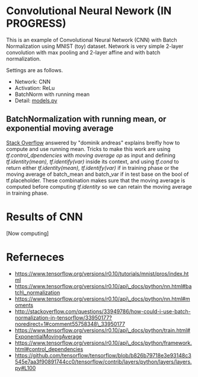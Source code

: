 # Convolutional Neural Nework (IN PROGRESS)

This is an example of Convolutional Neural Network (CNN) with Batch Normalization using MNIST (toy) dataset. Network is very simple 2-layer convolution with max pooling and 2-layer affine and with batch normalization.

Settings are as follows.

- Network: CNN
- Activation: ReLu
- BatchNorm with running mean
- Detail: [models.py](https://github.com/kzky/languages/blob/master/python/tensorflow/cnn/models.py)

## BatchNormalization with running mean, or exponential moving average

[Stack Overflow](http://stackoverflow.com/questions/33949786/how-could-i-use-batch-normalization-in-tensorflow/33950177?noredirect=1#comment55758348\_33950177) answered by "dominik andreas" explains breifly how to compute and use running mean. Tricks to make this work are using *tf.control_dpendencies* with *moving average op* as input and defining *tf.identity(mean), tf.identify(var)* inside its context, and using *tf.cond* to return either *tf.identity(mean), tf.identify(var)* if in training phase or the moving average of batch\_mean and batch\_var if in test base on the bool of tf.placeholder. These combination makes sure that the moving average is computed before computing *tf.identity* so we can retain the moving average in training phase.

# Results of CNN
[Now computing]

# Referneces
- https://www.tensorflow.org/versions/r0.10/tutorials/mnist/pros/index.html
- https://www.tensorflow.org/versions/r0.10/api\_docs/python/nn.html#batch\_normalization
- https://www.tensorflow.org/versions/r0.10/api\_docs/python/nn.html#moments
- http://stackoverflow.com/questions/33949786/how-could-i-use-batch-normalization-in-tensorflow/33950177?noredirect=1#comment55758348\_33950177
- https://www.tensorflow.org/versions/r0.10/api\_docs/python/train.html#ExponentialMovingAverage
- https://www.tensorflow.org/versions/r0.10/api\_docs/python/framework.html#control_dependencies
- https://github.com/tensorflow/tensorflow/blob/b826b79718e3e93148c3545e7aa3f90891744cc0/tensorflow/contrib/layers/python/layers/layers.py#L100
